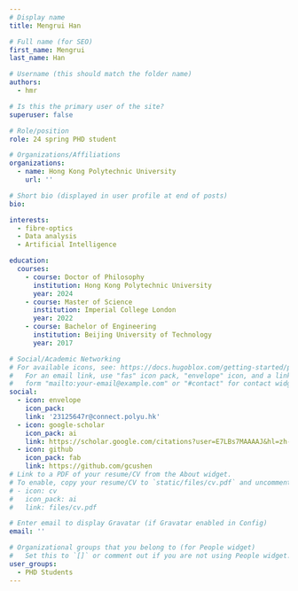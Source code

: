 ```yaml
---
# Display name
title: Mengrui Han

# Full name (for SEO)
first_name: Mengrui
last_name: Han

# Username (this should match the folder name)
authors:
  - hmr

# Is this the primary user of the site?
superuser: false

# Role/position
role: 24 spring PHD student

# Organizations/Affiliations
organizations:
  - name: Hong Kong Polytechnic University
    url: ''

# Short bio (displayed in user profile at end of posts)
bio: 

interests:
  - fibre-optics
  - Data analysis
  - Artificial Intelligence

education:
  courses:
    - course: Doctor of Philosophy
      institution: Hong Kong Polytechnic University
      year: 2024
    - course: Master of Science
      institution: Imperial College London
      year: 2022
    - course: Bachelor of Engineering
      institution: Beijing University of Technology
      year: 2017

# Social/Academic Networking
# For available icons, see: https://docs.hugoblox.com/getting-started/page-builder/#icons
#   For an email link, use "fas" icon pack, "envelope" icon, and a link in the
#   form "mailto:your-email@example.com" or "#contact" for contact widget.
social:
  - icon: envelope
    icon_pack: 
    link: '23125647r@connect.polyu.hk'
  - icon: google-scholar
    icon_pack: ai
    link: https://scholar.google.com/citations?user=E7LBs7MAAAAJ&hl=zh-CN&oi=sra
  - icon: github
    icon_pack: fab
    link: https://github.com/gcushen
# Link to a PDF of your resume/CV from the About widget.
# To enable, copy your resume/CV to `static/files/cv.pdf` and uncomment the lines below.
# - icon: cv
#   icon_pack: ai
#   link: files/cv.pdf

# Enter email to display Gravatar (if Gravatar enabled in Config)
email: ''

# Organizational groups that you belong to (for People widget)
#   Set this to `[]` or comment out if you are not using People widget.
user_groups:
  - PHD Students
---
```


